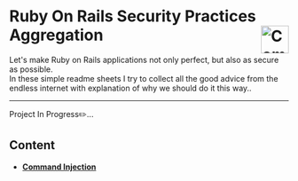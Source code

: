 

<h1> Ruby On Rails Security Practices Aggregation <a href="command_injection.md#-command-injection-"><img width="50" align="right" src="https://user-images.githubusercontent.com/35313265/127749673-3300aeca-d6ae-467a-a7b6-4c30e2688ab0.png" title="Command Injection"/></a></h1>

Let's make Ruby on Rails applications not only perfect, but also as secure as possible.<br/>
In these simple readme sheets I try to collect all the good advice from the endless internet with explanation of why we should do it this way..<hr/>
Project In Progress✏️...<br/>

## Content
- [**Command Injection**](command_injection.md)
